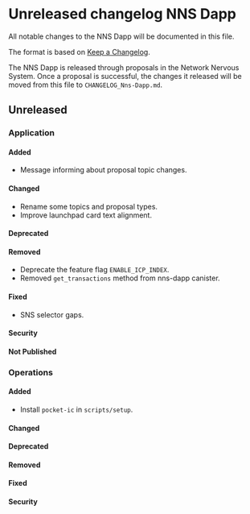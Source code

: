 
# Unreleased changelog NNS Dapp

All notable changes to the NNS Dapp will be documented in this file.

The format is based on [Keep a Changelog](https://keepachangelog.com/en/1.0.0/).

The NNS Dapp is released through proposals in the Network Nervous System. Once a
proposal is successful, the changes it released will be moved from this file to
`CHANGELOG_Nns-Dapp.md`.

## Unreleased

### Application

#### Added

* Message informing about proposal topic changes.

#### Changed

* Rename some topics and proposal types.
* Improve launchpad card text alignment.

#### Deprecated

#### Removed

* Deprecate the feature flag `ENABLE_ICP_INDEX`.
* Removed `get_transactions` method from nns-dapp canister.

#### Fixed

* SNS selector gaps.

#### Security

#### Not Published

### Operations

#### Added

* Install `pocket-ic` in `scripts/setup`.

#### Changed

#### Deprecated

#### Removed

#### Fixed

#### Security
